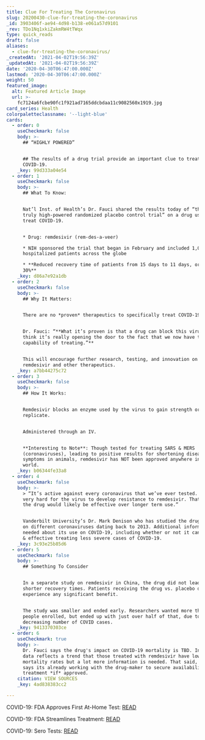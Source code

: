 ```yaml
---
title: Clue For Treating The Coronavirus
slug: 20200430-clue-for-treating-the-coronavirus
_id: 3903406f-ae94-4d98-b138-e061a57d9101
_rev: TDo1Nq1xkiZakmRW4tTWqx
type: quick_reads
draft: false
aliases:
  - clue-for-treating-the-coronavirus/
_createdAt: '2021-04-02T19:56:39Z'
_updatedAt: '2021-04-02T19:56:39Z'
date: '2020-04-30T06:47:00.000Z'
lastmod: '2020-04-30T06:47:00.000Z'
weight: 50
featured_image:
  alt: Featured Article Image
  url: >-
    fc7124a6fcbe90fc1f921ad7165ddcbdaa11c9082560x1919.jpg
card_series: Health
colorpaletteclassname: '--light-blue'
cards:
  - order: 0
    useCheckmark: false
    body: >-
      ## “HIGHLY POWERED”


      ## The results of a drug trial provide an important clue to treating
      COVID-19.
    _key: 99d333a04e54
  - order: 1
    useCheckmark: false
    body: >-
      ## What To Know:


      Nat’l Inst. of Health’s Dr. Fauci shared the results today of “the first
      truly high-powered randomized placebo control trial” on a drug used to
      treat COVID-19.


      * Drug: remdesivir (rem-des-a-veer)

      * NIH sponsored the trial that began in February and included 1,000+
      hospitalized patients across the globe

      * **Reduced recovery time of patients from 15 days to 11 days, or roughly
      30%**
    _key: d86a7e92a1db
  - order: 2
    useCheckmark: false
    body: >-
      ## Why It Matters:


      There are no *proven* therapeutics to specifically treat COVID-19.


      Dr. Fauci: “**What it’s proven is that a drug can block this virus…We
      think it’s really opening the door to the fact that we now have the
      capability of treating.”**


      This will encourage further research, testing, and innovation on
      remdesivir and other therapeutics.
    _key: a7bb44275c72
  - order: 3
    useCheckmark: false
    body: >-
      ## How It Works:


      Remdesivir blocks an enzyme used by the virus to gain strength or
      replicate.


      Administered through an IV.


      **Interesting to Note**: Though tested for treating SARS & MERS
      (coronaviruses), leading to positive results for shortening disease and
      symptoms in animals, remdesivir has NOT been approved anywhere in the
      world.
    _key: b06344fe33a8
  - order: 4
    useCheckmark: false
    body: >-
      > “It’s active against every coronavirus that we’ve ever tested. It was
      very hard for the virus to develop resistance to remdesivir. That means
      the drug would likely be effective over longer term use.”


      Vanderbilt University’s Dr. Mark Denison who has studied the drug's impact
      on different coronaviruses dating back to 2013. Additional information is
      needed about its use on COVID-19, including whether or not it can be safe
      & effective treating less severe cases of COVID-19.
    _key: 3c93e25b85d6
  - order: 5
    useCheckmark: false
    body: >-
      ## Something To Consider


      In a separate study on remdesivir in China, the drug did not lead to
      shorter recovery times. Patients receiving the drug vs. placebo did not
      experience any significant benefit.


      The study was smaller and ended early. Researchers wanted more than 450
      people enrolled, but ended up with just over half of that, due to
      decreasing number of COVID cases.
    _key: 9413370303ce
  - order: 6
    useCheckmark: true
    body: >-
      Dr. Fauci says the drug's impact on COVID-19 mortality is TBD. Initial
      data reflects a trend that those treated with remdesivir have lower
      mortality rates but a lot more information is needed. That said, the FDA
      says its already working with the drug-maker to secure availability of the
      treatment *if* approved.
    citation: VIEW SOURCES
    _key: 4ad838383cc2

---
```

COVID-19: FDA Approves First At-Home Test: [READ](https://smarthernews.com/covid-at-home-test/)

COVID-19: FDA Streamlines Treatment: [READ](https://smarthernews.com/hydro-what-treatment-for-covid19/)

COVID-19: Sero Tests: [READ](https://smarthernews.com/covid-19-sero-tests/)